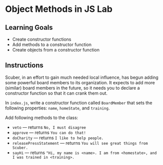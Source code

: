 # Object Methods in JS Lab

## Learning Goals

- Create constructor functions
- Add methods to a constructor function
- Create objects from a constructor function

## Instructions

Scuber, in an effort to gain much needed local influence, has begun adding some
powerful board members to its organization. It expects to add more (similar)
board members in the future, so it needs you to declare a constructor function
so that it can crank them out.

In `index.js`, write a constructor function called `BoardMember` that sets the
following properties: `name`, `homeState`, and `training`.

Add following methods to the class:

- `veto` — returns `No, I must disagree`
- `approve` — returns `You can do that!`
- `doCharity` — returns `I like to help people.`
- `releasePressStatement` — returns `You will see great things from Scuber.`
- `sayHi` — returns
  `"Hi, my name is <name>. I am from <homestate>, and I was trained in <training>.`
